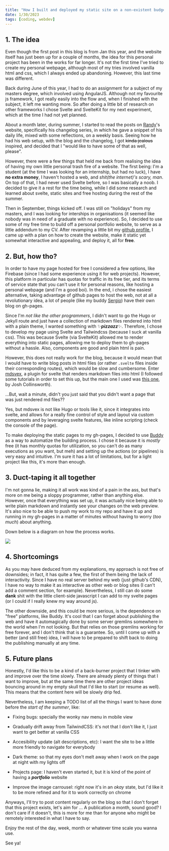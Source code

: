 ```yaml
---
title: "How I built and deployed my static site on a non-existent budget"
date: 1/30/2023
tags: [coding, webdev]
---
```


## 1. The idea

Even though the first post in this blog is from Jan this year, and the website itself has just been up for a couple of months, the idea for this personal project has been in the works for far longer. It's not the first time I've tried to create my personal webpage, although most of my tries involved vanilla html and css, which I always ended up abandoning. However, this last time was different. 

Back during June of this year, I had to do an assignment for a subject of my masters degree, which involved using AngularJS. Although not my favourite js framework, I got really easily into the flow and, when I finished with the subject, it left me wanting more. So after doing a little bit of research on other frameworks I chose Svelte and SvelteKit for my next experiment, which at the time I had not yet planned.

About a month later, during summer, I started to read the posts on [Randy](https://randy.gg)'s website, specifically his changelog series, in which he gave a snippet of his daily life, mixed with some reflections, on a weekly basis. Seeing how he had his web setup, with the blog and the changelog, I got ~~kinda jealous~~ inspired, and decided that I "would like to have some of that as well, please".

However, there were a few things that held me back from realising the idea of having my own little personal trash fire of a website. The first being: I'm a student (at the time I was looking for an internship, but had no luck), I have **no extra money**, I haven't hosted a web, and _shit(the internet)'s scary, man_. On top of that, I had never used Svelte before, so I was basically a noob. I decided to give it a rest for the time being, while I did some research and learned about svelte, static sites and free hosting during the rest of the summer.

Then in September, things kicked off. I was still on "holidays" from my masters, and I was looking for interships in organisations (it seemed like nobody was in need of a graduate with no experience). So, I decided to use some of my free time to build off a personal portfolio website, to serve as a little addendum to my CV. After revamping a little bit my [github profile](https://github.com/luiscruzv99), I came up with a plan on how to create the website, make it static yet somewhat interactive and appealing, and deploy it, all for **free**.

## 2. But, how tho?

In order to have my page hosted for free I considered a few options, like Firebase (since I had some experience using it for web projects). However, this platform in particular has quotas for traffic in its free tier, and its terms of service state that you can't use it for personal reasons, like hosting a personal webpage (and I'm a good boi). In the end, i chose the easiest alternative, taking advantage of github pages to host the web, not at all a revolutionary idea, a lot of people (like my buddy [Sergio](https://sergioquijanorey.github.io/)) have their own blog on gh-pages.

Since I'm _not like the other programmers_, I didn't want to go the Hugo or Jekyll route and just have a collection of markdown files rendered into html with a plain theme, I wanted something with ✨_**pizzazz**_✨. Therefore, I chose to develop my page using Svelte and Tailwindcss (because I suck at vanilla css). This was because Svelte (via SvelteKit) allowed me to render everything into static pages, allowing me to deploy them to gh-pages without a hassle. Also, components are good and plain html is pain.

However, this does not really work for the blog, because it would mean that I would have to write blog posts in html files (or rather `.svelte` files inside their corresponding routes), which would be slow and cumbersome. Enter [mdsvex](https://mdsvex.com/), a plugin for svelte that renders markdown files into html (I followed some tutorials in order to set this up, but the main one I used was [this one](https://joshcollinsworth.com/blog/build-static-sveltekit-markdown-blog), by Josh Collinsworth). 

...But, wait a minute, didn't you just said that you didn't want a page that was just rendered md files?? 

Yes, but mdsvex is not like Hugo or tools like it, since it integrates into svelte, and allows for a really fine control of style and layout via custom components and by leveraging svelte features, like inline scripting (check the console of the page).
<script>
    import diag from '$lib/assets/making_of.drawio.png'
    console.log("Hey, you checked me out!")
</script>

To make deploying the static pages to my gh-pages, I decided to use [Buddy](https://buddy.works) as a way to automatize the building process. I chose it because it is _mostly_ free (it has monthly quotas for utilization, so you can't do as many executions as you want, but meh) and setting up the actions (or pipelines) is very easy and intuitive. I'm sure it has a lot of limitations, but for a light project like this, it's more than enough.

## 3. Duct-taping it all together

I'm not gonna lie, making it all work was kind of a pain in the ass, but that's more on me being a sloppy programmer, rather than anything else. However, once that everything was set up, it was actually nice being able to write plain markdown and instantly see your changes on the web preview. It's also nice to be able to push my work to my repo and have it up and running in my gh-pages in a matter of minutes without having to worry (_too much_) about anything.

Down below is a diagram on how the process works.

![]({diag})

## 4. Shortcomings

As you may have deduced from my explanations, my approach is not free of downsides; in fact, it has quite a few, the first of them being the lack of interactivity. Since I have no real server behind my web (just github's CDN), I have no way to make it as interactive as other web or blog sites (I can't add a comment section, for example). Nevertheless, I still can do some **dank** shit with the little client-side javascript I can add to my svelte pages (or I could if I really knew my way around js).

The other downside, and this could be more serious, is the dependence on "free" platforms, like Buddy. It's cool that I can forget about publishing the web and have it automagically done by some server gremlins somewhere in the world when I'm not looking. But that relies on those gremlins working for free forever, and I don't think that is a guarantee. So, until I come up with a better (and still free) idea, I will have to be prepared to shift back to doing the publishing manually at any time.

## 5. Future plans

Honestly, I'd like this to be a kind of a back-burner project that I tinker with and improve over the time slowly. There are already plenty of things that I want to improve, but at the same time there are other project ideas bouncing around in my empty skull that I'd like to start (or resume as well). This means that the content here will be slowly drip fed.

Nevertheless, I am keeping a TODO list of all the things I want to have done before the _start of the summer_, like:
- Fixing bugs: specially the wonky nav menu in mobile view

- Gradually drift away from TailwindCSS: it's not that I don't like it, I just want to get better at vanilla CSS

- Accesibility update (alt descriptions, etc): I want the site to be a little more friendly to navigate for everybody

- Dark theme: so that my eyes don't melt away when I work on the page at night with my lights off

- Projects page: I haven't even started it, but it is kind of the point of having a _**portfolio**_ website

- Improve the image carrousel: right now it's in an _okay_ state, but I'd like it to be more refined and for it to work correctly on chrome

Anyways, I'll try to post content regularly on the blog so that I don't forget that this project exists, let's aim for ... A publication a month, sound good? I don't care if it doesn't, this is more for me than for anyone who might be remotely interested in what I have to say.

Enjoy the rest of the day, week, month or whatever time scale you wanna use.

See ya!
